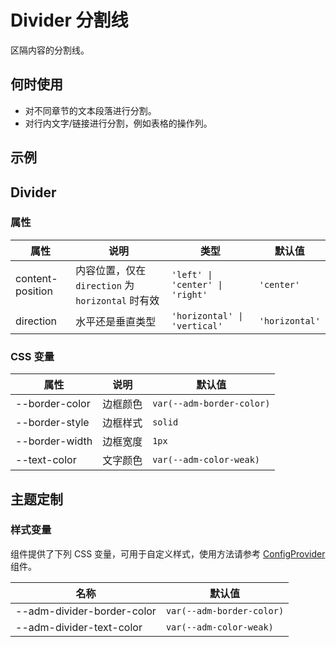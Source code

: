 # Divider 分割线

区隔内容的分割线。

## 何时使用

- 对不同章节的文本段落进行分割。
- 对行内文字/链接进行分割，例如表格的操作列。

## 示例

<CodeDemo title="基础用法" src="./divider/demos/demo1.vue" />

## Divider

### 属性

| 属性 | 说明 | 类型 | 默认值 |
| --- | --- | --- | --- |
| content-position | 内容位置，仅在 `direction` 为 `horizontal` 时有效 | `'left' \| 'center' \| 'right'` | `'center'` |
| direction | 水平还是垂直类型 | `'horizontal' \| 'vertical'` | `'horizontal'` |

### CSS 变量

| 属性 | 说明 | 默认值 |
| --- | --- | --- |
| --border-color | 边框颜色 | `var(--adm-border-color)` |
| --border-style | 边框样式 | `solid` |
| --border-width | 边框宽度 | `1px` |
| --text-color | 文字颜色 | `var(--adm-color-weak)` |

## 主题定制

### 样式变量

组件提供了下列 CSS 变量，可用于自定义样式，使用方法请参考 [ConfigProvider](/zh/components/config-provider) 组件。

| 名称 | 默认值 |
| --- | --- |
| --adm-divider-border-color | `var(--adm-border-color)` |
| --adm-divider-text-color | `var(--adm-color-weak)` |